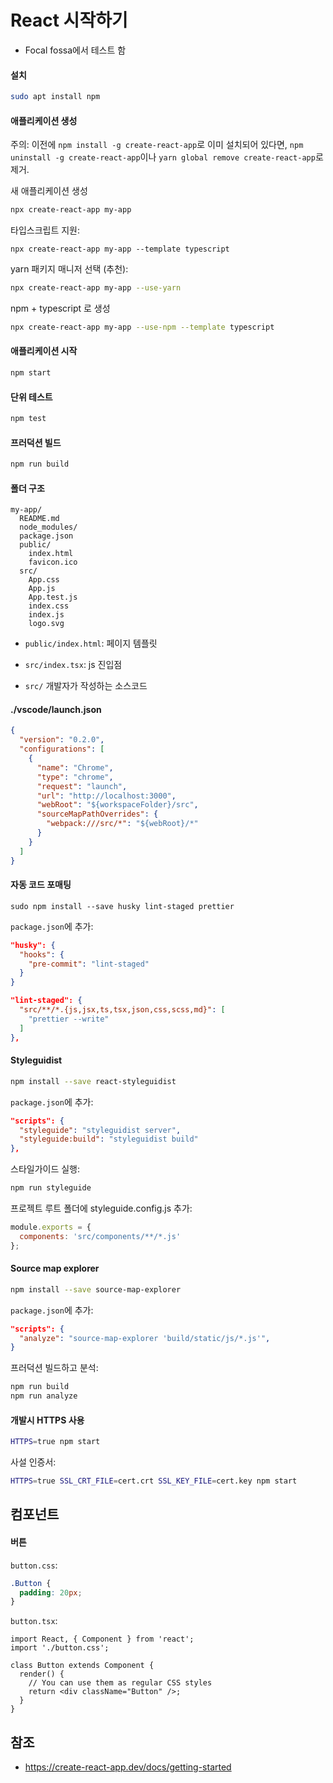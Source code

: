 # React 시작하기

- Focal fossa에서 테스트 함

#### 설치

```sh
sudo apt install npm
```

#### 애플리케이션 생성

주의: 이전에 `npm install -g create-react-app`로 이미 설치되어 있다면, `npm uninstall -g create-react-app`이나 `yarn global remove create-react-app`로 제거.

새 애플리케이션 생성

```sh
npx create-react-app my-app
```

타입스크립트 지원:

```
npx create-react-app my-app --template typescript
```

yarn 패키지 매니저 선택 (추천):

```sh
npx create-react-app my-app --use-yarn
```

npm + typescript 로 생성

```sh
npx create-react-app my-app --use-npm --template typescript
```

#### 애플리케이션 시작

```sh
npm start
```

#### 단위 테스트

```sh
npm test
```

#### 프러덕션 빌드

```sh
npm run build
```

#### 폴더 구조

```
my-app/
  README.md
  node_modules/
  package.json
  public/
    index.html
    favicon.ico
  src/
    App.css
    App.js
    App.test.js
    index.css
    index.js
    logo.svg
```

- `public/index.html`: 페이지 템플릿
- `src/index.tsx`: js 진입점

- `src/` 개발자가 작성하는 소스코드

#### ./vscode/launch.json

```json
{
  "version": "0.2.0",
  "configurations": [
    {
      "name": "Chrome",
      "type": "chrome",
      "request": "launch",
      "url": "http://localhost:3000",
      "webRoot": "${workspaceFolder}/src",
      "sourceMapPathOverrides": {
        "webpack:///src/*": "${webRoot}/*"
      }
    }
  ]
}
```

#### 자동 코드 포매팅

```
sudo npm install --save husky lint-staged prettier
```

`package.json`에 추가:

```json
"husky": {
  "hooks": {
    "pre-commit": "lint-staged"
  }
}
```

```json
"lint-staged": {
  "src/**/*.{js,jsx,ts,tsx,json,css,scss,md}": [
    "prettier --write"
  ]
},
```

#### Styleguidist

```sh
npm install --save react-styleguidist
```

`package.json`에 추가:

```json
"scripts": {
  "styleguide": "styleguidist server",
  "styleguide:build": "styleguidist build"
},
```

스타일가이드 실행:

```sh
npm run styleguide
```

프로젝트 루트 폴더에 styleguide.config.js 추가:

```js
module.exports = {
  components: 'src/components/**/*.js'
};
```

#### Source map explorer

```sh
npm install --save source-map-explorer
```

`package.json`에 추가:

```json
"scripts": {
  "analyze": "source-map-explorer 'build/static/js/*.js'",
}
```

프러덕션 빌드하고 분석:

```sh
npm run build
npm run analyze
```

#### 개발시 HTTPS 사용

```sh
HTTPS=true npm start
```

사설 인증서:

```sh
HTTPS=true SSL_CRT_FILE=cert.crt SSL_KEY_FILE=cert.key npm start
```

## 컴포넌트

#### 버튼

`button.css`:

```css
.Button {
  padding: 20px;
}
```

`button.tsx`:

```tsx
import React, { Component } from 'react';
import './button.css';

class Button extends Component {
  render() {
    // You can use them as regular CSS styles
    return <div className="Button" />;
  }
}
```





## 참조

- https://create-react-app.dev/docs/getting-started

